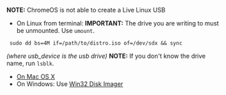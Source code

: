 **NOTE:** ChromeOS is not able to create a Live Linux USB

* On Linux from terminal:
**IMPORTANT:** The drive you are writing to must be unmounted. Use `umount`.

` sudo dd bs=4M if=/path/to/distro.iso of=/dev/sdx && sync`

  *(where usb_device is the usb drive)*
  **NOTE:** If you don't know the drive name, run `lsblk`.
* [On Mac OS X](https://wiki.archlinux.org/index.php/USB_flash_installation_media#In_Mac_OS_X)
* On Windows: Use [Win32 Disk Imager](http://sourceforge.net/projects/win32diskimager/)
